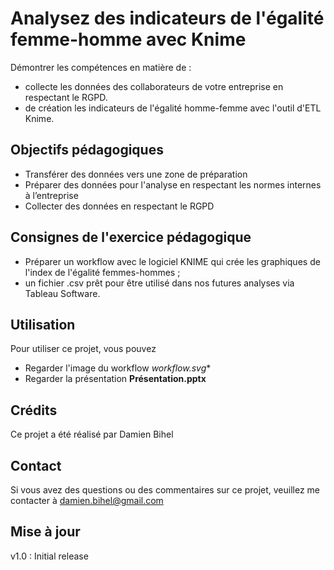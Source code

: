 # Analysez des indicateurs de l'égalité femme-homme avec Knime
Démontrer les compétences en matière de : 

- collecte les données des collaborateurs de votre entreprise en respectant le RGPD.
- de création les indicateurs de l'égalité homme-femme avec l'outil d'ETL Knime.

## Objectifs pédagogiques
- Transférer des données vers une zone de préparation
- Préparer des données pour l'analyse en respectant les normes internes à l’entreprise
- Collecter des données en respectant le RGPD

## Consignes de l'exercice pédagogique
- Préparer un workflow avec le logiciel KNIME qui crée les graphiques de l'index de l'égalité femmes-hommes ;
- un fichier .csv prêt pour être utilisé dans nos futures analyses via Tableau Software.


## Utilisation
Pour utiliser ce projet, vous pouvez  
- Regarder l'image du workflow *workflow.svg**
- Regarder la présentation **Présentation.pptx**

## Crédits
Ce projet a été réalisé par Damien Bihel

## Contact
Si vous avez des questions ou des commentaires sur ce projet, veuillez me contacter à damien.bihel@gmail.com

## Mise à jour
v1.0 : Initial release